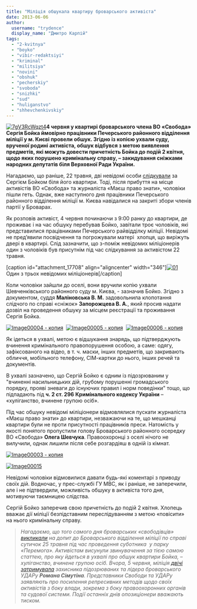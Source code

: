 ```yaml
---
title: "Міліція обшукала квартиру броварського активіста"
date: 2013-06-06
author: 
  username: "trydence"
  display_name: "Дмитро Карпій"
tags: 
  - "2-kvitnya"
  - "boyko"
  - "vibir-redaktsiyi"
  - "kriminal"
  - "militsiya"
  - "novini"
  - "obshuk"
  - "pecherskiy"
  - "svoboda"
  - "snizhki"
  - "sud"
  - "huliganstvo"
  - "shhevchenkivskiy"
---
```


[![7gV3RcWqzt4](https://mpz.brovary.org/wp-content/uploads/2013/06/7gV3RcWqzt4.jpg)](https://mpz.brovary.org/wp-content/uploads/2013/06/7gV3RcWqzt4.jpg)**4 червня у квартирі броварського члена ВО «Свобода» Сергія Бойка ймовірно працівники Печерського районного відділення міліції у м. Києві провели обшук. Згідно із копією ухвали суду, врученої родині активіста, обшук відбувся з метою виявлення предметів, які можуть довести причетність Бойка до подій 2 квітня, щодо яких порушено кримінальну справу, – закидування сніжками народних депутатів біля Верховної Ради України.**

Нагадаємо, що раніше, 22 травня, дві невідомі особи [слідкували](https://mpz.brovary.org/vo-svoboda-zayavila-shho-u-brovarah-za-yihnimi-aktivistami-stezhat-stolichni-pravoohorontsi/) за Сергієм Бойком біля його квартири. Тоді, після прибуття на місце активістів ВО «Свобода» та журналіста «Маєш право знати», чоловіки пішли геть. Однак, вже наступного дня працівники Печерського районного відділення міліції м. Києва навідалися на закриті збори членів партії у Броварах.

Як розповів активіст, 4 червня починаючи з 9:00 ранку до квартири, де проживає і на час обшуку перебував Бойко, завітали троє чоловіків, які представилися працівниками Печерського райвідділку міліції. Невідомі не пред’явили посвідчення та погрожували матері  хлопця, що виріжуть двері в квартирі. Слід зазначити, що з-поміж невідомих міліціонерів один з чоловіків був присутнім під час слідкування за активістом 22 травня.

\[caption id="attachment\_17708" align="aligncenter" width="346"\][![01](https://mpz.brovary.org/wp-content/uploads/2013/05/01.jpg)](https://mpz.brovary.org/wp-content/uploads/2013/05/01.jpg) Один з трьох невідомих міліціонерів\[/caption\]

Коли чоловіки зайшли до оселі, вони вручили копію ухвали Шевченківського районного суду м. Києва, - зазначив Бойко. Згідно з документом, суддя **Маліновська В. М.** задовольнила клопотання слідчого по справі «сніжок» **Запорожцева В. А.**, який просив надати дозвіл на проведення обшуку за місцем реєстрації та проживання Сергія Бойка.

[![Image00004 - копия](https://mpz.brovary.org/wp-content/uploads/2013/06/Image00004-kopiya.jpg)](https://mpz.brovary.org/wp-content/uploads/2013/06/Image00004-kopiya.jpg)  [![Image00005 - копия](https://mpz.brovary.org/wp-content/uploads/2013/06/Image00005-kopiya.jpg)](https://mpz.brovary.org/wp-content/uploads/2013/06/Image00005-kopiya.jpg)  [![Image00006 - копия](https://mpz.brovary.org/wp-content/uploads/2013/06/Image00006-kopiya.jpg)](https://mpz.brovary.org/wp-content/uploads/2013/06/Image00006-kopiya.jpg)

Як ідеться в ухвалі, метою є відшукання знарядь, що підтверджують вчинення кримінального правопорушення особою, а саме: одягу, зафіксованого на відео, в т. ч. маски, інших предметів, що закривають обличчя, мобільного телефону, СІМ-картки до нього, інших речей та документів.

В ухвалі зазначено, що Сергій Бойко є одним із підозрюваним у "вчиненні насильницьких дій, грубому порушенні громадського порядку, прояві зневаги до існуючих правил і норм поведінки" тощо, що підпадають під **ч. 2 ст. 296** **Кримінального кодексу України** – «хуліганство, вчинене групою осіб».

Під час обшуку невідомі міліціонери відмовлялися пускати журналіста «Маєш право знати» до квартири, незважаючи на те, що мешканці квартири були не проти присутності працівників преси. Натомість у якості понятого пропустили голову Броварського районного осередку ВО «Свобода» **Олега Шевчука**. Правоохоронці з оселі нічого не вилучили, однак лишили після себе розгардіяш в одній із кімнат.

[![Image00003 - копия](https://mpz.brovary.org/wp-content/uploads/2013/06/Image00003-kopiya.jpg)](https://mpz.brovary.org/wp-content/uploads/2013/06/Image00003-kopiya.jpg)

[![Image00015](https://mpz.brovary.org/wp-content/uploads/2013/06/Image00015.jpg)](https://mpz.brovary.org/wp-content/uploads/2013/06/Image00015.jpg)

Невідомі чоловіки відмовилися давати будь-які коментарі з приводу своїх дій. Водночас, у прес-службі ГУ МВС, як і раніше, не заперечили, але і не підтвердили, можливість обшуку в активіста того дня, мотивуючи таємницею слідства.

Сергій Бойко заперечив свою причетність до подій 2 квітня. Хлопець вважає дії міліції безпідставним переслідуванням з метою «повісити» на нього кримінальну справу.

> _Нагадаємо, що того самого дня броварських «свободівців» [викликали](https://mpz.brovary.org/militsiya-zvinuvachuye-zahisnikiv-parku-peremoga-u-kriminali/) на допит до Броварського відділення міліції по справі сутичок 25 травня під час проведення суботника  у парку «Перемога». Активістам висунули звинувачення за тією самою статтею, про яку йдеться в ухвалі про обшук квартири Бойка, – хуліганство, вчинене групою осіб. Вчора, 5 червня, міліція [двічі затримувала](https://mpz.brovary.org/deputat-simutin-obitsyaye-prityagti-militsioneriv-do-vidpovidalnosti-za-svoye-nezakonne-zatrimannya-sogodni/) захисника підозрюваних та лідера броварського УДАРу **Романа Сімутіна**. Представники Свободи та УДАРу заявляють про посилення репресивних методів щодо своїх активістів з боку влади, зокрема з боку правоохоронних органів та судової системи. Події останніх днів опозиціонери вважають тиском._
